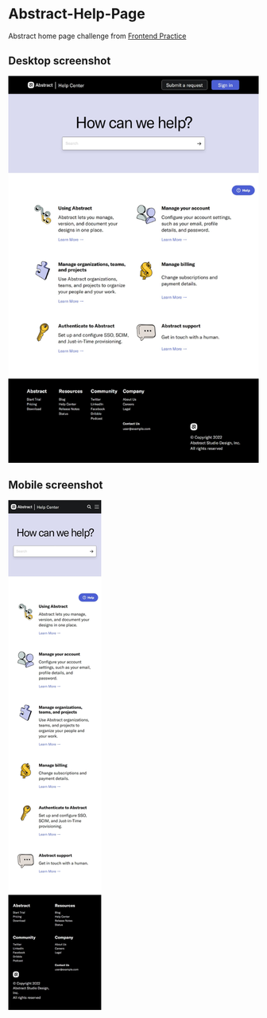 # Abstract-Help-Page

Abstract home page challenge from [Frontend Practice](https://www.frontendpractice.com/)

## Desktop screenshot

![Desktop Screenshot](md-assets/desktop-screenshot.jpeg)

## Mobile screenshot

![Mobile Screenshot](md-assets/mobile-screenshot.jpeg)
